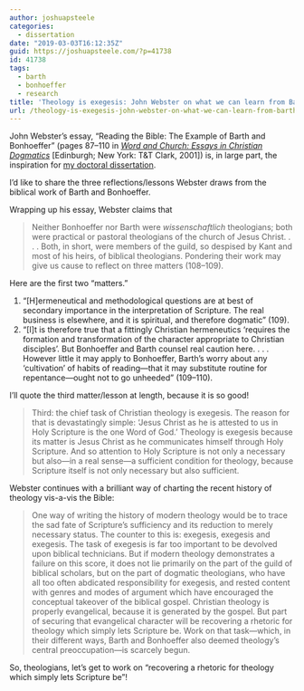 ```yaml
---
author: joshuapsteele
categories:
  - dissertation
date: "2019-03-03T16:12:35Z"
guid: https://joshuapsteele.com/?p=41738
id: 41738
tags:
  - barth
  - bonhoeffer
  - research
title: 'Theology is exegesis: John Webster on what we can learn from Barth and Bonhoeffer'
url: /theology-is-exegesis-john-webster-on-what-we-can-learn-from-barth-and-bonhoeffer/
---
```


John Webster’s essay, “Reading the Bible: The Example of Barth and Bonhoeffer” (pages 87–110 in [*Word and Church: Essays in Christian Dogmatics*](https://amzn.to/2EJ4SVN) \[Edinburgh; New York: T&amp;T Clark, 2001\]) is, in large part, the inspiration for [my doctoral dissertation](https://joshuapsteele.com/heres-the-elevator-pitch-for-my-dissertation-proposal-scriptural-but-not-religious/).

I’d like to share the three reflections/lessons Webster draws from the biblical work of Barth and Bonhoeffer.

Wrapping up his essay, Webster claims that

> Neither Bonhoeffer nor Barth were *wissenschaftlich* theologians; both were practical or pastoral theologians of the church of Jesus Christ. . . . Both, in short, were members of the guild, so despised by Kant and most of his heirs, of biblical theologians. Pondering their work may give us cause to reflect on three matters (108–109).

Here are the first two “matters.”

1. “\[H\]ermeneutical and methodological questions are at best of secondary importance in the interpretation of Scripture. The real business is elsewhere, and it is spiritual, and therefore dogmatic” (109).
2. “\[I\]t is therefore true that a fittingly Christian hermeneutics ‘requires the formation and transformation of the character appropriate to Christian disciples’. But Bonhoeffer and Barth counsel real caution here. . . . However little it may apply to Bonhoeffer, Barth’s worry about any ‘cultivation’ of habits of reading—that it may substitute routine for repentance—ought not to go unheeded” (109–110).

I’ll quote the third matter/lesson at length, because it is so good!

> Third: the chief task of Christian theology is exegesis. The reason for that is devastatingly simple: ‘Jesus Christ as he is attested to us in Holy Scripture is the one Word of God.’ Theology is exegesis because its matter is Jesus Christ as he communicates himself through Holy Scripture. And so attention to Holy Scripture is not only a necessary but also—in a real sense—a sufficient condition for theology, because Scripture itself is not only necessary but also sufficient.

Webster continues with a brilliant way of charting the recent history of theology vis-a-vis the Bible:

> One way of writing the history of modern theology would be to trace the sad fate of Scripture’s sufficiency and its reduction to merely necessary status. The counter to this is: exegesis, exegesis and exegesis. The task of exegesis is far too important to be devolved upon biblical technicians. But if modern theology demonstrates a failure on this score, it does not lie primarily on the part of the guild of biblical scholars, but on the part of dogmatic theologians, who have all too often abdicated responsibility for exegesis, and rested content with genres and modes of argument which have encouraged the conceptual takeover of the biblical gospel. Christian theology is properly evangelical, because it is generated by the gospel. But part of securing that evangelical character will be recovering a rhetoric for theology which simply lets Scripture be. Work on that task—which, in their different ways, Barth and Bonhoeffer also deemed theology’s central preoccupation—is scarcely begun.

So, theologians, let’s get to work on “recovering a rhetoric for theology which simply lets Scripture be”!